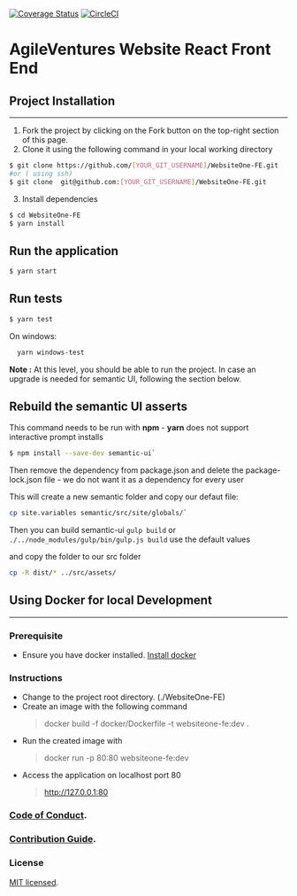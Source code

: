 [![Coverage Status](https://coveralls.io/repos/github/AgileVentures/WebsiteOne-FE/badge.svg?branch=develop)](https://coveralls.io/github/AgileVentures/WebsiteOne-FE?branch=develop) [![CircleCI](https://circleci.com/gh/AgileVentures/WebsiteOne-FE.svg?style=svg)](https://circleci.com/gh/AgileVentures/WebsiteOne-FE)

# AgileVentures Website React Front End

## Project Installation

---

1. Fork the project by clicking on the Fork button on the top-right section of this page.
2. Clone it using the following command in your local working directory

```bash
$ git clone https://github.com/[YOUR_GIT_USERNAME]/WebsiteOne-FE.git
#or ( using ssh)
$ git clone  git@github.com:[YOUR_GIT_USERNAME]/WebsiteOne-FE.git
```

3. Install dependencies

```bash
$ cd WebsiteOne-FE
$ yarn install
```

## Run the application

```bash
$ yarn start
```

## Run tests

```bash
$ yarn test
```

On windows:

```bash
  yarn windows-test
```

**Note :** At this level, you should be able to run the project. In case an upgrade is needed for semantic UI, following the section below.

## Rebuild the semantic UI asserts

This command needs to be run with **npm** - **yarn** does not support interactive prompt installs

```bash
$ npm install --save-dev semantic-ui`
```

Then remove the dependency from package.json and delete the package-lock.json file - we do not want it as a dependency for every user

This will create a new semantic folder
and copy our defaut file:

```bash
cp site.variables semantic/src/site/globals/`
```

Then you can build semantic-ui
`gulp build` or `./../node_modules/gulp/bin/gulp.js build`
use the default values

and copy the folder to our src folder

```bash
cp -R dist/* ../src/assets/

```

## Using Docker for local Development

---

### Prerequisite

- Ensure you have docker installed. [Install docker](https://docs.docker.com/install/)

### Instructions

- Change to the project root directory. (./WebsiteOne-FE)
- Create an image with the following command
  > docker build -f docker/Dockerfile -t websiteone-fe:dev .
- Run the created image with
  > docker run -p 80:80 websiteone-fe:dev
- Access the application on localhost port 80
  > http://127.0.0.1:80

### [Code of Conduct](./CODE_OF_CONDUCT.md).

### [Contribution Guide](./CONTRIBUTION_GUIDE.md).

### License

[MIT licensed](./LICENSE).
